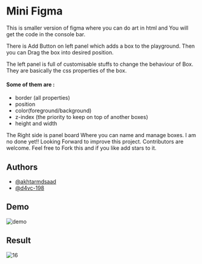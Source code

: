 
# Mini Figma

This is smaller version of figma where you can do art in html and You will get the code in the console bar.  
  
There is Add Button on left panel which adds a box to the playground. Then you can Drag the box into desired position.  
   
The left panel is full of customisable stuffs to change the behaviour of Box. They are basically the css properties of the box.  
  

#### Some of them are : 
-  border (all properties)
- position 
- color(foreground/background)
- z-index (the priority to keep on top of another boxes) 
- height and width 

The Right side is panel board Where you can name and manage boxes. 
I am no done yet!!
Looking Forward to improve this project. 
Contributors are welcome. 
Feel free to Fork this and if you like add stars to it.


## Authors

- [@akhtarmdsaad](https://www.github.com/akhtarmdsaad)
- [@d4vc-198](https://github.com/D4vc-198)


## Demo
![demo](https://github.com/akhtarmdsaad/mini-Figma/assets/57033728/f7b83a4e-0fae-4dfb-bd94-61216efcacb8)

## Result

![16](https://github.com/akhtarmdsaad/mini-Figma/assets/57033728/059a607f-82de-4655-bcc6-4f9265f94b68)
